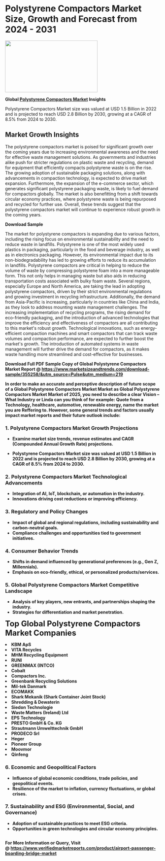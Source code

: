 <H1>Polystyrene Compactors Market Size, Growth and Forecast from 2024 - 2031</H1><img class="aligncenter size-medium wp-image-584254" src="https://thirdeyenews.in/wp-content/uploads/2024/09/Global-Market-Research-300x168.jpeg" alt="" width="300" height="168" /><p><strong>Global&nbsp;<a href="https://www.marketsizeandtrends.com/download-sample/355258/&amp;utm_source=Pulse&amp;utm_medium=219">Polystyrene Compactors Market</a> Insights</strong></p><p>Polystyrene Compactors Market size was valued at USD 1.5 Billion in 2022 and is projected to reach USD 2.8 Billion by 2030, growing at a CAGR of 8.5% from 2024 to 2030.</p><p><h2>Market Growth Insights</h2> <p>The polystyrene compactors market is poised for significant growth over the coming years due to increasing environmental awareness and the need for effective waste management solutions. As governments and industries alike push for stricter regulations on plastic waste and recycling, demand for equipment that efficiently compacts polystyrene waste is on the rise. The growing adoption of sustainable packaging solutions, along with advancements in compaction technology, is expected to drive market expansion. Furthermore, the expansion of the e-commerce sector, which generates significant polystyrene packaging waste, is likely to fuel demand for compactors globally. The market is also benefitting from a shift towards circular economy practices, where polystyrene waste is being repurposed and recycled for further use. Overall, these trends suggest that the polystyrene compactors market will continue to experience robust growth in the coming years.</p> <p><strong>Download Sample</strong></p> <p>The market for polystyrene compactors is expanding due to various factors, including the rising focus on environmental sustainability and the need to reduce waste in landfills. Polystyrene is one of the most widely used plastics in packaging, particularly in the food and beverage industry, as well as in electronics packaging. However, its environmental impact due to its non-biodegradability has led to growing efforts to reduce its accumulation in landfills. Polystyrene compactors are critical in helping to reduce the volume of waste by compressing polystyrene foam into a more manageable form. This not only helps in managing waste but also aids in reducing transportation costs associated with bulky foam waste. Several regions, especially Europe and North America, are taking the lead in adopting polystyrene compactors, driven by their strict environmental regulations and growing investment in recycling infrastructure. Additionally, the demand from Asia-Pacific is increasing, particularly in countries like China and India, as they look to address mounting waste management challenges. The increasing implementation of recycling programs, the rising demand for eco-friendly packaging, and the introduction of advanced technologies that improve the efficiency and effectiveness of compactors are all contributing to this market's robust growth. Technological innovations, such as energy-efficient compaction machines and smart compactors that can track waste volumes and compaction performance, are expected to further boost the market's growth. The introduction of automated systems in waste management will further drive the demand for compactors, as it makes waste handling more streamlined and cost-effective for businesses. <p><strong></p><p><span class=""><strong>Download Full PDF Sample Copy of Global Polystyrene Compactors Market Report</strong> @ <a href="https://www.marketsizeandtrends.com/download-sample/355258/&amp;utm_source=Pulse&amp;utm_medium=219" target="_blank">https://www.marketsizeandtrends.com/download-sample/355258/&amp;utm_source=Pulse&amp;utm_medium=219</a></span></p><p>In order to make an accurate and perceptive description of future scope of a Global&nbsp;Polystyrene Compactors Market Market as Global&nbsp;Polystyrene Compactors Market Market of 2025, you need to describe a clear Vision &ndash; What Industry or Linda can you think of for example: Quote from a Technology, healthcare, automotive, renewable energy, name the market you are Reffering to. However, some general trends and factors usually impact market reports and their future outlook include:</p><h3>1.&nbsp;<strong>Polystyrene Compactors Market Growth Projections</strong></h3><ul><li>Examine market size trends, revenue estimates and CAGR (Compounded Annual Growth Rate) projections.</li><li><p>Polystyrene Compactors Market size was valued at USD 1.5 Billion in 2022 and is projected to reach USD 2.8 Billion by 2030, growing at a CAGR of 8.5% from 2024 to 2030.</p></li></ul><h3>2.&nbsp;<strong>Polystyrene Compactors Market Technological Advancements</strong></h3><ul><li>Integration of AI, IoT, blockchain, or automation in the industry.</li><li>Innovations driving cost reductions or improving efficiency.</li></ul><h3>3.&nbsp;<strong>Regulatory and Policy Changes</strong></h3><ul><li>Impact of global and regional regulations, including sustainability and carbon-neutral goals.</li><li>Compliance challenges and opportunities tied to government initiatives.</li></ul><h3>4.&nbsp;<strong>Consumer Behavior Trends</strong></h3><ul><li>Shifts in demand influenced by generational preferences (e.g., Gen Z, Millennials).</li><li>Emphasis on eco-friendly, ethical, or personalized products/services.</li></ul><h3>5.&nbsp;<strong>Global Polystyrene Compactors Market Competitive Landscape</strong></h3><ul><li>Analysis of key players, new entrants, and partnerships shaping the industry.</li><li>Strategies for differentiation and market penetration.</li></ul><p data-pm-slice="1 1 []"><span style="color: inherit; font-family: inherit; font-size: 25px;">Top Global Polystyrene Compactors Market Companies</span></p><div class="" data-test-id=""><p><li>KBM ApS</li><li> VITA Recycles</li><li> MHM Recycling Equipment</li><li> RUNI</li><li> GREENMAX (INTCO)</li><li> Cobalt</li><li> Compactors Inc.</li><li> Greenbank Recycling Solutions</li><li> Mil-tek Danmark</li><li> ECOMAKK</li><li> Shark Mekanik (Shark Container Joint Stock)</li><li> Shredding & Dewaterin</li><li> Siedon Technologie</li><li> Waste Matters (Ireland) Ltd</li><li> EPS Technology</li><li> PRESTO GmbH & Co. KG</li><li> Strautmann Umwelttechnik GmbH</li><li> PRODECO Srl</li><li> Heger</li><li> Pioneer Group</li><li> Moovmor</li><li> Qinfeng</li></p></div><h3>6.&nbsp;<strong>Economic and Geopolitical Factors</strong></h3><ul><li>Influence of global economic conditions, trade policies, and geopolitical events.</li><li>Resilience of the market to inflation, currency fluctuations, or global crises.</li></ul><h3>7.&nbsp;<strong>Sustainability and ESG (Environmental, Social, and Governance)</strong></h3><ul><li>Adoption of sustainable practices to meet ESG criteria.</li><li>Opportunities in green technologies and circular economy principles.</li></ul><h2><strong style="font-size: 14px;">For More Information or Query, Visit @&nbsp;</strong><a style="background-color: #ffffff; font-size: 14px;" href="https://www.marketsizeandtrends.com/report/polystyrene-compactors-market/" target="_blank">https://www.verifiedmarketreports.com/product/airport-passenger-boarding-bridge-market</a></h2>
